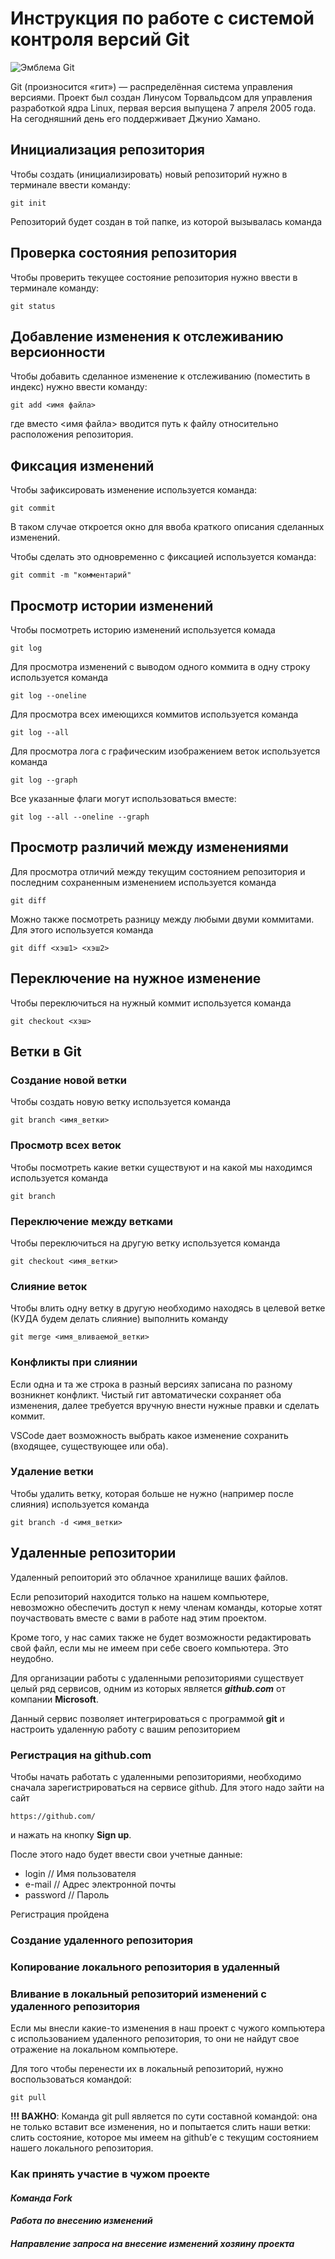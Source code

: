 # **Инструкция по работе с системой контроля версий Git**

![Эмблема Git](git.jpg)

Git (произносится «гит») — распределённая система управления версиями. Проект был создан Линусом Торвальдсом для управления разработкой ядра Linux, первая версия выпущена 7 апреля 2005 года. На сегодняшний день его поддерживает Джунио Хамано.

## Инициализация репозитория

Чтобы создать (инициализировать) новый репозиторий нужно в терминале ввести команду:

    git init

Репозиторий будет создан в той папке, из которой вызывалась команда

## Проверка состояния репозитория

Чтобы проверить текущее состояние репозитория нужно ввести в терминале команду:

    git status

## Добавление изменения к отслеживанию версионности

Чтобы добавить сделанное изменение к отслеживанию (поместить в индекс) нужно ввести команду:

    git add <имя файла>

где вместо <имя файла> вводится путь к файлу относительно расположения репозитория.

## Фиксация изменений

Чтобы зафиксировать изменение используется команда:

    git commit

В таком случае откроется окно для ввоба краткого описания сделанных изменений.

Чтобы сделать это одновременно с фиксацией используется команда:

    git commit -m "комментарий"

## Просмотр истории изменений

Чтобы посмотреть историю изменений используется комада

    git log

Для просмотра изменений с выводом одного коммита в одну строку используется команда

    git log --oneline

Для просмотра всех имеющихся коммитов используется команда

    git log --all

Для просмотра лога с графическим изображением веток используется команда

    git log --graph

Все указанные флаги могут использоваться вместе:

    git log --all --oneline --graph

## Просмотр различий между изменениями

Для просмотра отличий между текущим состоянием репозитория и последним сохраненным изменением используется команда

    git diff

Можно также посмотреть разницу между любыми двуми коммитами. Для этого используется команда

    git diff <хэш1> <хэш2>

## Переключение на нужное изменение

Чтобы переключиться на нужный коммит используется команда

    git checkout <хэш>

## Ветки в Git

### Создание новой ветки

Чтобы создать новую ветку используется команда

    git branch <имя_ветки>

### Просмотр всех веток

Чтобы посмотреть какие ветки существуют и на какой мы находимся используется команда

    git branch

### Переключение между ветками

Чтобы переключиться на другую ветку используется команда

    git checkout <имя_ветки>

### Слияние веток

Чтобы влить одну ветку в другую необходимо находясь в целевой ветке (КУДА будем делать слияние) выполнить команду

    git merge <имя_вливаемой_ветки>

### Конфликты при слиянии

Если одна и та же строка в разный версиях записана по разному возникнет конфликт.
Чистый гит автоматически сохраняет оба изменения, далее требуется вручную внести нужные правки и сделать коммит.

VSСode дает возможность выбрать какое изменение сохранить (входящее, существующее или оба).

### Удаление ветки

Чтобы удалить ветку, которая больше не нужно (например после слияния) используется команда

    git branch -d <имя_ветки>

## Удаленные репозитории

Удаленный репоиторий это облачное хранилище ваших файлов.

Если репозиторий находится только на нашем компьютере, невозможно обеспечить доступ к нему членам команды, которые хотят поучаствовать вместе с вами в работе над этим проектом.

Кроме того, у нас самих также не будет возможности редактировать свой файл, если мы не имеем при себе своего компьютера. Это неудобно. 

Для организации работы с удаленными репозиториями существует целый ряд сервисов, одним из которых является __*github.com*__ от компании **Microsoft**.

Данный сервис позволяет интегрироваться с программой **git** и настроить удаленную работу с вашим репозиторием

### **Регистрация на github.com**

Чтобы начать работать с удаленными репозиториями, необходимо сначала зарегистрироваться на сервисе github. Для этого надо зайти на сайт

    https://github.com/

и нажать на кнопку **Sign up**.

После этого надо будет ввести свои учетные данные: 

* login           // Имя пользователя
* e-mail          // Адрес электронной почты 
* password        // Пароль

Регистрация пройдена

### **Создание удаленного репозитория**



### **Копирование локального репозитория в удаленный**



### **Вливание в локальный репозиторий изменений с удаленного репозитория**

Если мы внесли какие-то изменения в наш проект с чужого компьютера с использованием удаленного репозитория, то они не найдут свое отражение на локальном компьютере. 

Для того чтобы перенести их в локальный репозиторий, нужно воспользоваться командой: 

    git pull

**!!! ВАЖНО**: Команда git pull является по сути составной командой: она не только вставит все изменения, но и попытается слить наши ветки: слить состояние, которое мы имеем на github’е с текущим состоянием нашего локального репозитория. 

### **Как принять участие в чужом проекте**



#### __*Команда Fork*__

#### __*Работа по внесению изменений*__

#### __*Направление запроса на внесение изменений хозяину проекта*__


